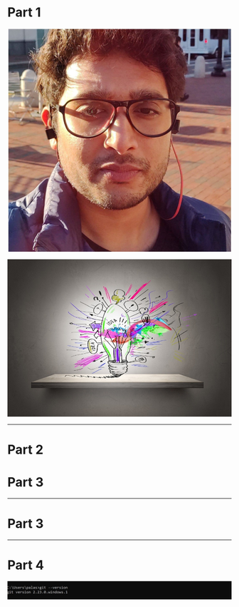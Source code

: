 # Part 1

![MyName](images/Name.jpg "Palash Jain")

![MyHobby](images/Hobby.jpeg "Hobby")
***
# Part 2



# Part 3


***
# Part 3

 
***
# Part 4

![Git](images/git.JPG "version")
